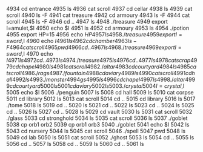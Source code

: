  4934  cd entrance
 4935  ls
 4936  cat scroll
 4937  cd cellar
 4938  ls
 4939  cat scroll
 4940  ls -F
 4941  cat treasure
 4942  cd armoury
 4943  ls -F
 4944  cat scroll
 4945  ls -F
 4946  cd ..
 4947  ls
 4948  ./treasure
 4949  export I=amulet,$I
 4950  echo $I
 4951  ls
 4952  cd armoury
 4953  ls
 4954  ./potion
 4955  export HP=15
 4956  echo $HP
 4957  ls
 4958  ./treasure
 4959  export I=sword,$I
 4960  echo $I
 4961  ls
 4962  cd chamber
 4963  ls -F
 4964  cat scroll
 4965  pwd
 4966  cd ..
 4967  ls
 4968  ./treasure
 4969  export I=sword,$I
 4970  echo $I
 4971  ls
 4972  cd ..
 4973  ls
 4974  ./treasure
 4975  ls
 4976  cd ..
 4977  ls
 4978  cat scrap
 4979  cd chapel
 4980  ls
 4981  cat scroll
 4982  ./altar
 4983  cd courtyard
 4984  ls
 4985  cat scroll
 4986  ./rags
 4987  ./fountain
 4988  cd aviary
 4989  ls
 4990  cat scroll
 4991  cd hall
 4992  ls
 4993  ./monster
 4994  gs
 4995  ls
 4996  cd chapel
 4997  ls
 4998  ./altar
 4999  cd courtyard
 5000  ls
 5001  cd aviary
 5002  ls
 5003  ./crystal
 5004  I=crystal,$I
 5005  echo $I
 5006  ./penguin
 5007  ls
 5008  cd hall
 5009  ls
 5010  cat corpse
 5011  cd library
 5012  ls
 5013  cat scroll
 5014  cd ..
 5015  cd library
 5016  ls
 5017  ./tome
 5018  ls
 5019  cd ..
 5020  ls
 5021  cd ..
 5022  ls
 5023  cd ..
 5024  ls
 5025  cd ..
 5026  ls
 5027  cd ..
 5028  ls
 5029  cd vault
 5030  ls
 5031  cat scroll
 5032  ./glass
 5033  cd stronghold
 5034  ls
 5035  cat scroll
 5036  ls
 5037  ./goblet
 5038  cp orb1 orb2
 5039  cp orb1 orb3
 5040  ./goblet
 5041  echo $I
 5042  ls
 5043  cd nursery
 5044  ls
 5045  cat scroll
 5046  ./spell
 5047  pwd
 5048  ls
 5049  cd lab
 5050  ls
 5051  cat scroll
 5052  ./ghost
 5053  ls
 5054  cd ..
 5055  ls
 5056  cd ..
 5057  ls
 5058  cd ..
 5059  ls
 5060  cd ..
 5061  ls
